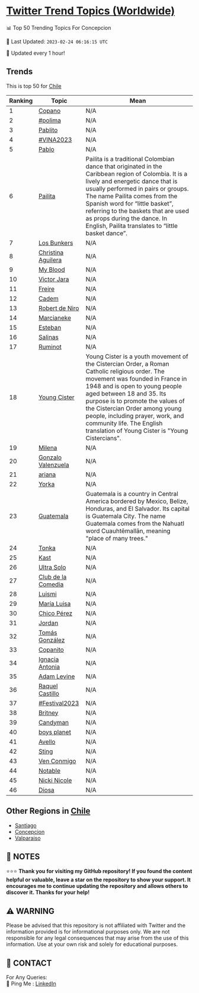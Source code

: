 [Twitter Trend Topics (Worldwide)](https://github.com/ErcinDedeoglu/Twitter-Trend-Topics)
==========


📊 Top 50 Trending Topics For Concepcion

📆 Last Updated: `2023-02-24 06:16:15 UTC`

🔧 Updated every 1 hour!


## Trends

This is top 50 for [Chile](</Chile>)

| Ranking | Topic | Mean |
| ------- | ------------ | ------------ |
| 1 | [Copano](http://twitter.com/search?q=Copano) | N/A |
| 2 | [#polima](http://twitter.com/search?q=%23polima) | N/A |
| 3 | [Pablito](http://twitter.com/search?q=Pablito) | N/A |
| 4 | [#VINA2023](http://twitter.com/search?q=%23VINA2023) | N/A |
| 5 | [Pablo](http://twitter.com/search?q=Pablo) | N/A |
| 6 | [Pailita](http://twitter.com/search?q=Pailita) | Pailita is a traditional Colombian dance that originated in the Caribbean region of Colombia. It is a lively and energetic dance that is usually performed in pairs or groups. The name Pailita comes from the Spanish word for “little basket”, referring to the baskets that are used as props during the dance. In English, Pailita translates to “little basket dance”. |
| 7 | [Los Bunkers](http://twitter.com/search?q=Los+Bunkers) | N/A |
| 8 | [Christina Aguilera](http://twitter.com/search?q=Christina+Aguilera) | N/A |
| 9 | [My Blood](http://twitter.com/search?q=My+Blood) | N/A |
| 10 | [Victor Jara](http://twitter.com/search?q=Victor+Jara) | N/A |
| 11 | [Freire](http://twitter.com/search?q=Freire) | N/A |
| 12 | [Cadem](http://twitter.com/search?q=Cadem) | N/A |
| 13 | [Robert de Niro](http://twitter.com/search?q=Robert+de+Niro) | N/A |
| 14 | [Marcianeke](http://twitter.com/search?q=Marcianeke) | N/A |
| 15 | [Esteban](http://twitter.com/search?q=Esteban) | N/A |
| 16 | [Salinas](http://twitter.com/search?q=Salinas) | N/A |
| 17 | [Ruminot](http://twitter.com/search?q=Ruminot) | N/A |
| 18 | [Young Cister](http://twitter.com/search?q=Young+Cister) | Young Cister is a youth movement of the Cistercian Order, a Roman Catholic religious order. The movement was founded in France in 1948 and is open to young people aged between 18 and 35. Its purpose is to promote the values of the Cistercian Order among young people, including prayer, work, and community life. The English translation of Young Cister is "Young Cistercians". |
| 19 | [Milena](http://twitter.com/search?q=Milena) | N/A |
| 20 | [Gonzalo Valenzuela](http://twitter.com/search?q=Gonzalo+Valenzuela) | N/A |
| 21 | [ariana](http://twitter.com/search?q=ariana) | N/A |
| 22 | [Yorka](http://twitter.com/search?q=Yorka) | N/A |
| 23 | [Guatemala](http://twitter.com/search?q=Guatemala) | Guatemala is a country in Central America bordered by Mexico, Belize, Honduras, and El Salvador. Its capital is Guatemala City. The name Guatemala comes from the Nahuatl word Cuauhtēmallān, meaning "place of many trees." |
| 24 | [Tonka](http://twitter.com/search?q=Tonka) | N/A |
| 25 | [Kast](http://twitter.com/search?q=Kast) | N/A |
| 26 | [Ultra Solo](http://twitter.com/search?q=Ultra+Solo) | N/A |
| 27 | [Club de la Comedia](http://twitter.com/search?q=Club+de+la+Comedia) | N/A |
| 28 | [Luismi](http://twitter.com/search?q=Luismi) | N/A |
| 29 | [María Luisa](http://twitter.com/search?q=Mar%c3%ada+Luisa) | N/A |
| 30 | [Chico Pérez](http://twitter.com/search?q=Chico+P%c3%a9rez) | N/A |
| 31 | [Jordan](http://twitter.com/search?q=Jordan) | N/A |
| 32 | [Tomás González](http://twitter.com/search?q=Tom%c3%a1s+Gonz%c3%a1lez) | N/A |
| 33 | [Copanito](http://twitter.com/search?q=Copanito) | N/A |
| 34 | [Ignacia Antonia](http://twitter.com/search?q=Ignacia+Antonia) | N/A |
| 35 | [Adam Levine](http://twitter.com/search?q=Adam+Levine) | N/A |
| 36 | [Raquel Castillo](http://twitter.com/search?q=Raquel+Castillo) | N/A |
| 37 | [#Festival2023](http://twitter.com/search?q=%23Festival2023) | N/A |
| 38 | [Britney](http://twitter.com/search?q=Britney) | N/A |
| 39 | [Candyman](http://twitter.com/search?q=Candyman) | N/A |
| 40 | [boys planet](http://twitter.com/search?q=boys+planet) | N/A |
| 41 | [Avello](http://twitter.com/search?q=Avello) | N/A |
| 42 | [Sting](http://twitter.com/search?q=Sting) | N/A |
| 43 | [Ven Conmigo](http://twitter.com/search?q=Ven+Conmigo) | N/A |
| 44 | [Notable](http://twitter.com/search?q=Notable) | N/A |
| 45 | [Nicki Nicole](http://twitter.com/search?q=Nicki+Nicole) | N/A |
| 46 | [Diosa](http://twitter.com/search?q=Diosa) | N/A |



## Other Regions in [Chile](</Chile>)

* [Santiago](</Chile/Santiago.md>)
* [Concepcion](</Chile/Concepcion.md>)
* [Valparaiso](</Chile/Valparaiso.md>)



## 📝 NOTES

⭐⭐⭐ **Thank you for visiting my GitHub repository! If you found the content helpful or valuable, leave a star on the repository to show your support. It encourages me to continue updating the repository and allows others to discover it. Thanks for your help!**


## ⚠️ WARNING

Please be advised that this repository is not affiliated with Twitter and the information provided is for informational purposes only. We are not responsible for any legal consequences that may arise from the use of this information. Use at your own risk and solely for educational purposes.


## 📨 CONTACT

 For Any Queries:  
            🏓 Ping Me : [LinkedIn](https://www.linkedin.com/in/ercindedeoglu/)
